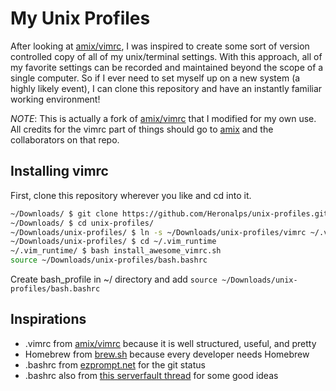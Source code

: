 # My Unix Profiles

After looking at [amix/vimrc](https://github.com/amix/vimrc), I was inspired to create some sort of version controlled copy of all of my unix/terminal 
settings. With this approach, all of my favorite settings can be recorded and maintained beyond the scope of a single computer. So if I ever need to set
myself up on a new system (a highly likely event), I can clone this repository and have an instantly familiar working environment!

*NOTE*: This is actually a fork of [amix/vimrc](https://github.com/amix/vimrc) that I modified for my own use. All credits for the vimrc part of things should
go to [amix](https://github.com/amix) and the collaborators on that repo.

## Installing vimrc

First, clone this repository wherever you like and cd into it.

```bash
~/Downloads/ $ git clone https://github.com/Heronalps/unix-profiles.git
~/Downloads/ $ cd unix-profiles/
~/Downloads/unix-profiles/ $ ln -s ~/Downloads/unix-profiles/vimrc ~/.vim_runtime
~/Downloads/unix-profiles/ $ cd ~/.vim_runtime
~/.vim_runtime/ $ bash install_awesome_vimrc.sh
source ~/Downloads/unix-profiles/bash.bashrc
```
Create bash\_profile in ~/ directory and add ``` source ~/Downloads/unix-profiles/bash.bashrc ```

## Inspirations

* .vimrc from [amix/vimrc](https://github.com/amix/vimrc) because it is well structured, useful, and pretty
* Homebrew from [brew.sh](http://brew.sh) because every developer needs Homebrew
* .bashrc from [ezprompt.net](http://ezprompt.net) for the git status
* .bashrc also from [this serverfault thread](http://serverfault.com/questions/3743/what-useful-things-can-one-add-to-ones-bashrc) for some good ideas
